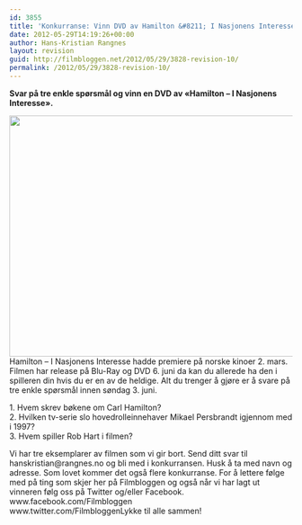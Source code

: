 ```yaml
---
id: 3855
title: 'Konkurranse: Vinn DVD av Hamilton &#8211; I Nasjonens Interesse'
date: 2012-05-29T14:19:26+00:00
author: Hans-Kristian Rangnes
layout: revision
guid: http://filmbloggen.net/2012/05/29/3828-revision-10/
permalink: /2012/05/29/3828-revision-10/
---
```

**Svar på tre enkle spørsmål og vinn en DVD av &laquo;Hamilton &#8211; I Nasjonens Interesse&raquo;.**<!--more-->

  
<a href="http://filmbloggen.net/2012/05/28/konkurranse-vinn-dvd-av-hamilton-i-nasjonens-interesse/hamilton/" rel="attachment wp-att-3829"><img class="alignnone size-large wp-image-3829" src="http://filmbloggen.net/wp-content/uploads//2012/05/hamilton-620x429.jpg" alt="" width="620" height="429" /></a>  
Hamilton &#8211; I Nasjonens Interesse hadde premiere på norske kinoer 2. mars. Filmen har release på Blu-Ray og DVD 6. juni da kan du allerede ha den i spilleren din hvis du er en av de heldige. Alt du trenger å gjøre er å svare på tre enkle spørsmål innen søndag 3. juni.

<div>
  1. Hvem skrev bøkene om Carl Hamilton?<br /> 2. Hvilken tv-serie slo hovedrolleinnehaver Mikael Persbrandt igjennom med i 1997?
</div>

<div>
  3. Hvem spiller Rob Hart i filmen?</p> 
  
  <p>
    Vi har tre eksemplarer av filmen som vi gir bort. Send ditt svar til hanskristian@rangnes.no og bli med i konkurransen. Husk å ta med navn og adresse. Som lovet kommer det også flere konkurranse. For å lettere følge med på ting som skjer her på Filmbloggen og også når vi har lagt ut vinneren følg oss på Twitter og/eller Facebook.<br /> www.facebook.com/Filmbloggen<br /> www.twitter.com/FilmbloggenLykke til alle sammen!
  </p>
</div>
